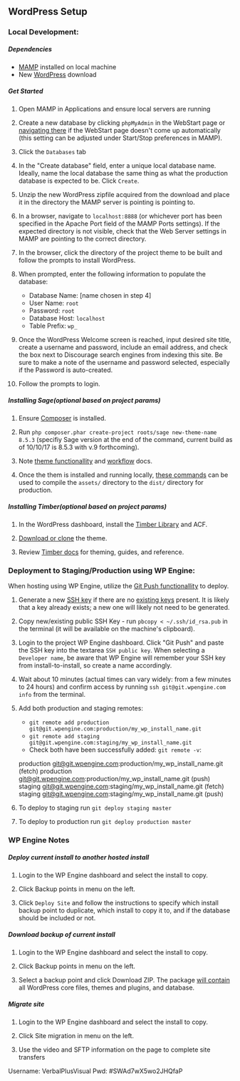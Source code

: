 ## WordPress Setup

### Local Development:

##### Dependencies
* [MAMP](https://www.mamp.info/en/) installed on local machine
* New [WordPress](https://wordpress.org/download/) download

##### Get Started
1. Open MAMP in Applications and ensure local servers are running

2. Create a new database by clicking `phpMyAdmin` in the WebStart page or [navigating there](http://localhost:8888/MAMP/index.php?page=phpmyadmin&language=English) if the WebStart page doesn't come up automatically (this setting can be adjusted under Start/Stop preferences in MAMP).

3. Click the `Databases` tab

4. In the "Create database" field, enter a unique local database name. Ideally, name the local database the same thing as what the production database is expected to be. Click `Create`.

5. Unzip the new WordPress zipfile acquired from the download and place it in the directory the MAMP server is pointing is pointing to.

6. In a browser, navigate to `localhost:8888` (or whichever port has been specified in the Apache Port field of the MAMP Ports settings). If the expected directory is not visible, check that the Web Server settings in MAMP are pointing to the correct directory.

7. In the browser, click the directory of the project theme to be built and follow the prompts to install WordPress.

8. When prompted, enter the following information to populate the database:
	
	* Database Name: [name chosen in step 4]
	* User Name: `root`
	* Password: `root`
	* Database Host: `localhost`
	* Table Prefix: `wp_`

9. Once the WordPress Welcome screen is reached, input desired site title, create a username and password, include an email address, and check the box next to Discourage search engines from indexing this site. Be sure to make a note of the username and password selected, especially if the Password is auto-created.

10. Follow the prompts to login.



##### Installing Sage(optional based on project params)
1. Ensure [Composer](https://getcomposer.org/download/) is installed.

2. Run `php composer.phar create-project roots/sage new-theme-name 8.5.3` (specifiy Sage version at the end of the command, current build as of 10/10/17 is 8.5.3 with v.9 forthcoming).

3. Note [theme functionallity](https://roots.io/sage/docs/theme-functionality/) and [workflow](https://roots.io/sage/docs/theme-development-and-building/) docs.

4. Once the them is installed and running locally, [these commands](https://roots.io/sage/docs/theme-development-and-building/#available-gulp-commands) can be used to compile the `assets/` directory to the `dist/` directory for production.



##### Installing Timber(optional based on project params)
1. In the WordPress dashboard, install the [Timber Library](https://wordpress.org/plugins/timber-library/) and ACF.

2. [Download or clone](https://github.com/timber/starter-theme) the theme.

3. Review [Timber docs](https://timber.github.io/docs/) for theming, guides, and reference.



### Deployment to Staging/Production using WP Engine:
When hosting using WP Engine, utilize the [Git Push functionallity](https://wpengine.com/git/) to deploy.

1. Generate a new [SSH key](https://help.github.com/articles/generating-a-new-ssh-key-and-adding-it-to-the-ssh-agent/) if there are no [existing keys](https://help.github.com/articles/checking-for-existing-ssh-keys/) present. It is likely that a key already exists; a new one will likely not need to be generated.

2. Copy new/existing public SSH Key - run `pbcopy < ~/.ssh/id_rsa.pub` in the terminal (it will be available on the machine's clipboard).

3. Login to the project WP Engine dashboard. Click "Git Push" and paste the SSH key into the textarea `SSH public key`. When selecting a `Developer name`, be aware that WP Engine will remember your SSH key from install-to-install, so create a name accordingly.

4. Wait about 10 minutes (actual times can vary widely: from a few minutes to 24 hours) and confirm access by running `ssh git@git.wpengine.com info` from the terminal.

5. Add both production and staging remotes:
	* `git remote add production git@git.wpengine.com:production/my_wp_install_name.git`
	* `git remote add staging git@git.wpengine.com:staging/my_wp_install_name.git`
	* Check both have been successfully added: `git remote -v`:

	production  git@git.wpengine.com:production/my_wp_install_name.git (fetch)
	production  git@git.wpengine.com:production/my_wp_install_name.git (push)
	staging  git@git.wpengine.com:staging/my_wp_install_name.git (fetch)
	staging  git@git.wpengine.com:staging/my_wp_install_name.git (push)

6. To deploy to staging run `git deploy staging master`

7. To deploy to production run `git deploy production master`


### WP Engine Notes

##### Deploy current install to another hosted install
1. Login to the WP Engine dashboard and select the install to copy.

2. Click Backup points in menu on the left.

3. Click `Deploy Site` and follow the instructions to specify which install backup point to duplicate, which install to copy it to, and if the database should be included or not.


##### Download backup of current install
1. Login to the WP Engine dashboard and select the install to copy.

2. Click Backup points in menu on the left.

3. Select a backup point and click Download ZIP. The package [will contain](https://wpengine.com/support/wp-engine-backups-contain/) all WordPress core files, themes and plugins, and database. 


##### Migrate site
1. Login to the WP Engine dashboard and select the install to copy.

2. Click Site migration in menu on the left.

3. Use the video and SFTP information on the page to complete site transfers





Username: VerbalPlusVisual
Pwd: #SWAd7wX5wo2JHQfaP
